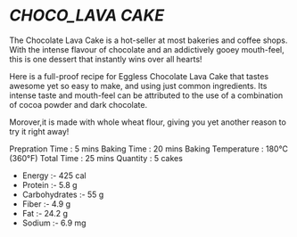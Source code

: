 # *CHOCO_LAVA  CAKE*

The Chocolate Lava Cake is a hot-seller at most bakeries and coffee shops. With the intense flavour of chocolate and an addictively gooey mouth-feel, this is one dessert that instantly wins over all hearts!

Here is a full-proof recipe for Eggless Chocolate Lava Cake that tastes awesome yet so easy to make, and using just common ingredients. Its intense taste and mouth-feel can be attributed to the use of a combination of cocoa powder and dark chocolate.

Morover,it is made with whole wheat flour, giving you yet another reason to try it right away!

 Prepration Time : 5 mins
 Baking Time : 20 mins
 Baking Temperature : 180°C (360°F)
 Total Time : 25 mins
 Quantity : 5 cakes

* Energy :- 425 cal
* Protein :- 5.8 g
* Carbohydrates :- 55 g
* Fiber :- 4.9 g
* Fat :- 24.2 g
* Sodium :- 6.9 mg

